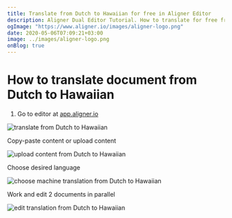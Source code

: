 ```yaml
---
title: Translate from Dutch to Hawaiian for free in Aligner Editor
description: Aligner Dual Editor Tutorial. How to translate for free from Dutch to Hawaiian. Aligner is multilingual document management platform. 
ogImage: "https://www.aligner.io/images/aligner-logo.png"
date: 2020-05-06T07:09:21+03:00
image: ../images/aligner-logo.png
onBlog: true
---
```


# How to translate document from Dutch to Hawaiian

1. Go to editor at [app.aligner.io](https://app.aligner.io "Aligner App web page")

![translate from Dutch to Hawaiian](../aligner-blank-editor.png "translate from Dutch to Hawaiian")

Copy-paste content or upload content

![upload content from Dutch to Hawaiian](../aligner-uploaded-document.png "upload content from Dutch to Hawaiian")

Choose desired language

![choose machine translation from Dutch to Hawaiian](../aligner-language-dropdown.png "choose machine translation from Dutch to Hawaiian")

Work and edit 2 documents in parallel

![edit translation from Dutch to Hawaiian](../aligner-double-sitded-editor.png "edit translation from Dutch to Hawaiian")


